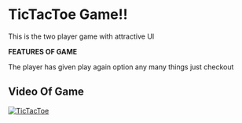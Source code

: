 # TicTacToe Game!!

This is the two player game with attractive UI 

**FEATURES OF GAME**

The player has given play again option any many things just checkout


## Video Of Game


[![TicTacToe](https://img.youtube.com/vi/ylVJkkUos6Q/0.png)](https://www.youtube.com/watch?v=ylVJkkUos6Q)
